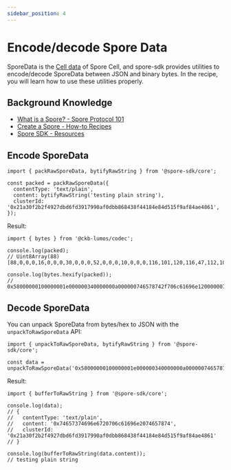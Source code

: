 ```yaml
---
sidebar_position: 4
---
```


# Encode/decode Spore Data

SporeData is the [Cell data](https://docs.nervos.org/docs/reference/cell/#cell-data) of Spore Cell, and spore-sdk provides utilities to encode/decode SporeData between JSON and binary bytes. In the recipe, you will learn how to use these utilities properly.

## Background Knowledge

- [What is a Spore? - Spore Protocol 101](/basics/spore-101#what-is-a-spore)
- [Create a Spore - How-to Recipes](/recipes/create-spore)
- [Spore SDK - Resources](/resources/spore-sdk)

## Encode SporeData

```tsx
import { packRawSporeData, bytifyRawString } from '@spore-sdk/core';

const packed = packRawSporeData({
  contentType: 'text/plain',
  content: bytifyRawString('testing plain string'),
  clusterId: '0x21a30f2b2f4927dbd6fd3917990af0dbb868438f44184e84d515f9af84ae4861',
});
```

Result:

```tsx
import { bytes } from '@ckb-lumos/codec';

console.log(packed);
// Uint8Array(88) [88,0,0,0,16,0,0,0,30,0,0,0,52,0,0,0,10,0,0,0,116,101,120,116,47,112,108,97,105,110,18,0,0,0,116,101,115,116,105,110,103,32,112,108,97,105,110,32,116,101,120,116,32,0,0,0,33,163,15,43,47,73,39,219,214,253,57,23,153,10,240,219,184,104,67,143,68,24,78,132,213,21,249,175,132,174,72,97]

console.log(bytes.hexify(packed));
// 0x58000000100000001e000000340000000a000000746578742f706c61696e1200000074657374696e6720706c61696e20746578742000000021a30f2b2f4927dbd6fd3917990af0dbb868438f44184e84d515f9af84ae4861
```

## Decode SporeData

You can unpack SporeData from bytes/hex to JSON with the `unpackToRawSporeData` API:

```tsx
import { unpackToRawSporeData, bytifyRawString } from '@spore-sdk/core';

const data = unpackToRawSporeData('0x58000000100000001e000000340000000a000000746578742f706c61696e1200000074657374696e6720706c61696e20746578742000000021a30f2b2f4927dbd6fd3917990af0dbb868438f44184e84d515f9af84ae4861');
```

Result:

```tsx
import { bufferToRawString } from '@spore-sdk/core';

console.log(data);
// {
//   contentType: 'text/plain',
//   content: '0x74657374696e6720706c61696e2074657874',
//   clusterId: '0x21a30f2b2f4927dbd6fd3917990af0dbb868438f44184e84d515f9af84ae4861'
// }

console.log(bufferToRawString(data.content));
// testing plain string
```